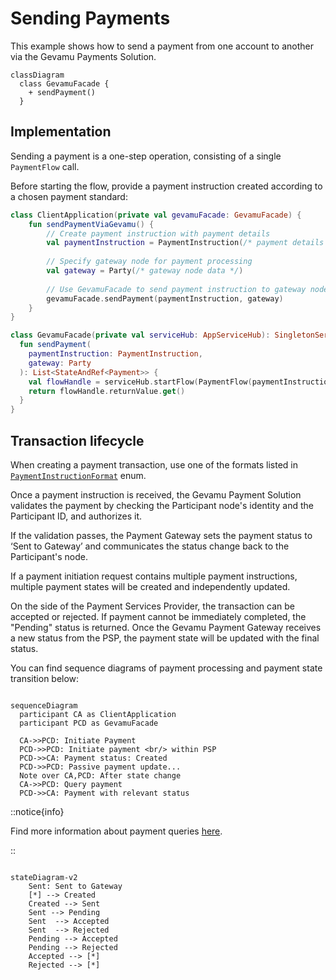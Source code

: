 # Sending Payments

This example shows how to send a payment from one account to another via the Gevamu Payments Solution.

```mermaid
classDiagram
  class GevamuFacade {
    + sendPayment()
  }
```

## Implementation

Sending a payment is a one-step operation, consisting of a single `PaymentFlow` call. 

Before starting the flow, provide a payment instruction created according to a chosen payment standard:

```kotlin
class ClientApplication(private val gevamuFacade: GevamuFacade) {
    fun sendPaymentViaGevamu() {
        // Create payment instruction with payment details
        val paymentInstruction = PaymentInstruction(/* payment details */)
        
        // Specify gateway node for payment processing
        val gateway = Party(/* gateway node data */)
        
        // Use GevamuFacade to send payment instruction to gateway node
        gevamuFacade.sendPayment(paymentInstruction, gateway)
    }
}

class GevamuFacade(private val serviceHub: AppServiceHub): SingletonSerializeAsToken() {
  fun sendPayment(
    paymentInstruction: PaymentInstruction,
    gateway: Party
  ): List<StateAndRef<Payment>> {
    val flowHandle = serviceHub.startFlow(PaymentFlow(paymentInstruction, gateway))
    return flowHandle.returnValue.get()
  }
}
```

## Transaction lifecycle

When creating a payment transaction, use one of the formats listed in [`PaymentInstructionFormat`](https://gevamu.github.io/corda-payments-sdk/payments-workflows/com.gevamu.corda.flows/-payment-instruction-format/index.html) enum.

Once a payment instruction is received, the Gevamu Payment Solution validates the payment by checking the Participant node's identity and the Participant ID, and authorizes it.

If the validation passes, the Payment Gateway sets the payment status to ‘Sent to Gateway’ and communicates the status change back to the Participant's node.

If a payment initiation request contains multiple payment instructions, multiple payment states will be created and independently updated.

On the side of the Payment Services Provider, the transaction can be accepted or rejected.
If payment cannot be immediately completed, the "Pending" status is returned. 
Once the Gevamu Payment Gateway receives a new status from the PSP, the payment state will be updated with the final status.

You can find sequence diagrams of payment processing and payment state transition below:

```mermaid

sequenceDiagram
  participant CA as ClientApplication
  participant PCD as GevamuFacade

  CA->>PCD: Initiate Payment
  PCD->>PCD: Initiate payment <br/> within PSP
  PCD->>CA: Payment status: Created
  PCD->>PCD: Passive payment update...
  Note over CA,PCD: After state change
  CA->>PCD: Query payment
  PCD->>CA: Payment with relevant status

```

::notice{info}

Find more information about payment queries [here](query-payment-states).

::

```mermaid

stateDiagram-v2
    Sent: Sent to Gateway
    [*] --> Created
    Created --> Sent
    Sent --> Pending
    Sent  --> Accepted
    Sent  --> Rejected
    Pending --> Accepted
    Pending --> Rejected
    Accepted --> [*]
    Rejected --> [*]

```
